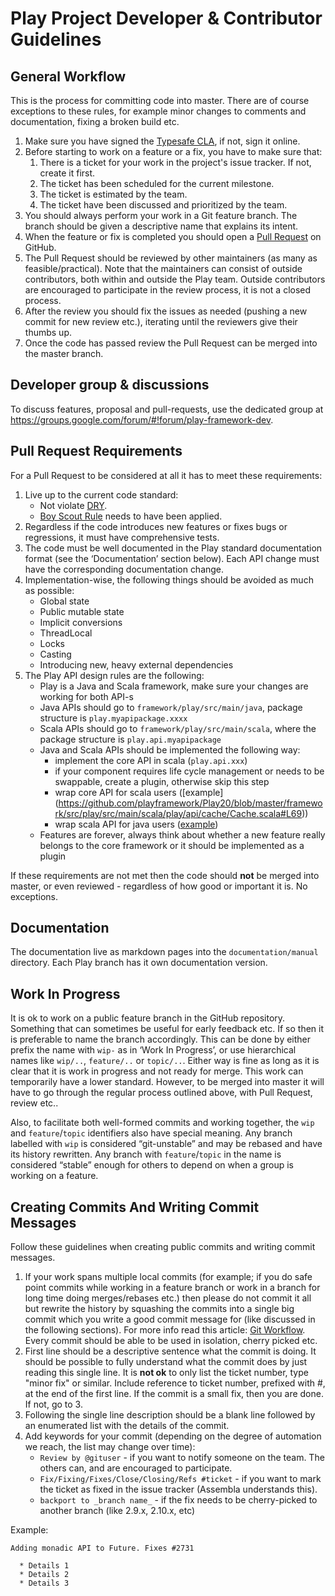 # Play Project Developer & Contributor Guidelines

## General Workflow

This is the process for committing code into master. There are of course exceptions to these rules, for example minor changes to comments and documentation, fixing a broken build etc.

1. Make sure you have signed the [Typesafe CLA](http://www.typesafe.com/contribute/cla), if not, sign it online.
2. Before starting to work on a feature or a fix, you have to make sure that:
    1. There is a ticket for your work in the project's issue tracker. If not, create it first.
    2. The ticket has been scheduled for the current milestone.
    3. The ticket is estimated by the team.
    4. The ticket have been discussed and prioritized by the team.
3. You should always perform your work in a Git feature branch. The branch should be given a descriptive name that explains its intent.
4. When the feature or fix is completed you should open a [Pull Request](https://help.github.com/articles/using-pull-requests) on GitHub.
5. The Pull Request should be reviewed by other maintainers (as many as feasible/practical). Note that the maintainers can consist of outside contributors, both within and outside the Play team. Outside contributors are encouraged to participate in the review process, it is not a closed process.
6. After the review you should fix the issues as needed (pushing a new commit for new review etc.), iterating until the reviewers give their thumbs up.
7. Once the code has passed review the Pull Request can be merged into the master branch. 

## Developer group & discussions

To discuss features, proposal and pull-requests, use the dedicated group at https://groups.google.com/forum/#!forum/play-framework-dev.

## Pull Request Requirements

For a Pull Request to be considered at all it has to meet these requirements:

1. Live up to the current code standard:
   - Not violate [DRY](http://programmer.97things.oreilly.com/wiki/index.php/Don%27t_Repeat_Yourself).
   - [Boy Scout Rule](http://programmer.97things.oreilly.com/wiki/index.php/The_Boy_Scout_Rule) needs to have been applied.
2. Regardless if the code introduces new features or fixes bugs or regressions, it must have comprehensive tests.
3. The code must be well documented in the Play standard documentation format (see the ‘Documentation’ section below). Each API change must have the corresponding documentation change.
4. Implementation-wise, the following things should be avoided as much as possible:
   * Global state
   * Public mutable state
   * Implicit conversions
   * ThreadLocal
   * Locks
   * Casting
   * Introducing new, heavy external dependencies
5. The Play API design rules are the following:
   * Play is a Java and Scala framework, make sure your changes are working for both API-s
   * Java APIs should go to ```framework/play/src/main/java```, package structure is ```play.myapipackage.xxxx```
   * Scala APIs should go to ```framework/play/src/main/scala```, where the package structure is ```play.api.myapipackage```
   * Java and Scala APIs should be implemented the following way:
     * implement the core API in scala (```play.api.xxx```)
     * if your component requires life cycle management or needs to be swappable, create a plugin, otherwise skip this step
     * wrap core API for scala users ([example]  (https://github.com/playframework/Play20/blob/master/framework/src/play/src/main/scala/play/api/cache/Cache.scala#L69))
     * wrap scala API for java users ([example](https://github.com/playframework/Play20/blob/master/framework/src/play/src/main/java/play/cache/Cache.java))
   * Features are forever, always think about whether a new feature really belongs to the core framework or it should be implemented as a plugin

If these requirements are not met then the code should **not** be merged into master, or even reviewed - regardless of how good or important it is. No exceptions.

## Documentation

The documentation live as markdown pages into the `documentation/manual` directory. Each Play branch has it own documentation version.

## Work In Progress

It is ok to work on a public feature branch in the GitHub repository. Something that can sometimes be useful for early feedback etc. If so then it is preferable to name the branch accordingly. This can be done by either prefix the name with ``wip-`` as in ‘Work In Progress’, or use hierarchical names like ``wip/..``, ``feature/..`` or ``topic/..``. Either way is fine as long as it is clear that it is work in progress and not ready for merge. This work can temporarily have a lower standard. However, to be merged into master it will have to go through the regular process outlined above, with Pull Request, review etc.. 

Also, to facilitate both well-formed commits and working together, the ``wip`` and ``feature``/``topic`` identifiers also have special meaning.   Any branch labelled with ``wip`` is considered “git-unstable” and may be rebased and have its history rewritten.   Any branch with ``feature``/``topic`` in the name is considered “stable” enough for others to depend on when a group is working on a feature.

## Creating Commits And Writing Commit Messages

Follow these guidelines when creating public commits and writing commit messages.

1. If your work spans multiple local commits (for example; if you do safe point commits while working in a feature branch or work in a branch for long time doing merges/rebases etc.) then please do not commit it all but rewrite the history by squashing the commits into a single big commit which you write a good commit message for (like discussed in the following sections). For more info read this article: [Git Workflow](http://sandofsky.com/blog/git-workflow.html). Every commit should be able to be used in isolation, cherry picked etc.
2. First line should be a descriptive sentence what the commit is doing. It should be possible to fully understand what the commit does by just reading this single line. It is **not ok** to only list the ticket number, type "minor fix" or similar. Include reference to ticket number, prefixed with #, at the end of the first line. If the commit is a small fix, then you are done. If not, go to 3.
3. Following the single line description should be a blank line followed by an enumerated list with the details of the commit.
4. Add keywords for your commit (depending on the degree of automation we reach, the list may change over time):
    * ``Review by @gituser`` - if you want to notify someone on the team. The others can, and are encouraged to participate.
    * ``Fix/Fixing/Fixes/Close/Closing/Refs #ticket`` - if you want to mark the ticket as fixed in the issue tracker (Assembla understands this).
    * ``backport to _branch name_`` - if the fix needs to be cherry-picked to another branch (like 2.9.x, 2.10.x, etc)

Example:

    Adding monadic API to Future. Fixes #2731

      * Details 1
      * Details 2
      * Details 3

